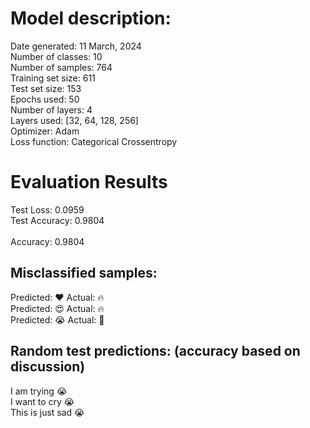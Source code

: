 # Model description:<br>
Date generated: 11 March, 2024<br>
Number of classes: 10<br>
Number of samples: 764<br>
Training set size: 611<br>
Test set size: 153<br>
Epochs used: 50<br>
Number of layers: 4<br>
Layers used: [32, 64, 128, 256]<br>
Optimizer: Adam<br>
Loss function: Categorical Crossentropy<br>
# Evaluation Results<br>
Test Loss: 0.0959<br>
Test Accuracy: 0.9804<br><br>
Accuracy: 0.9804

## Misclassified samples:<br>
Predicted: ❤️ Actual: 🔥<br>
Predicted: 😍 Actual: 🔥<br>
Predicted: 😭 Actual: 🤔<br>

## Random test predictions: (accuracy based on discussion)<br>
I am trying 😭<br>
I want to cry 😭<br>
This is just sad 😭<br>
